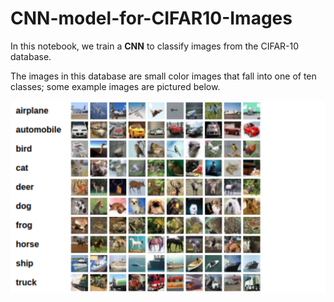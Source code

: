 # CNN-model-for-CIFAR10-Images

In this notebook, we train a **CNN** to classify images from the CIFAR-10 database.

The images in this database are small color images that fall into one of ten classes; some example images are pictured below.

![alt text](https://github.com/Yogesh-S/19-CNN-model-for-CIFAR10-Images/blob/main/cifar10_image.png?raw=true)
